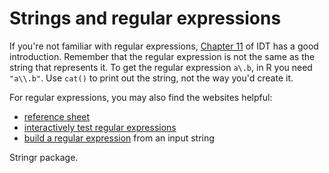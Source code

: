 # Strings and regular expressions

If you're not familiar with regular expressions, [Chapter 11](http://www.stat.auckland.ac.nz/~paul/ItDT/HTML/node82.html) of IDT has a good introduction. Remember that the regular expression is not the same as the string that represents it. To get the regular expression `a\.b`, in R you need `"a\\.b"`. Use `cat()` to print out the string, not the way you'd create it.

For regular expressions, you may also find the websites helpful:

 * [reference sheet](http://www.regular-expressions.info/reference.html)
 * [interactively test regular expressions](http://gskinner.com/RegExr/)
 * [build a regular expression](http://www.txt2re.com) from an input string


Stringr package.
